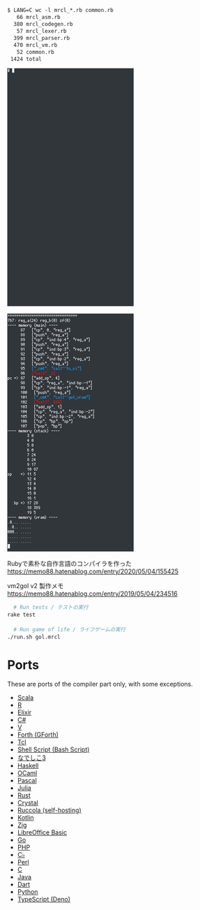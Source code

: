 ```
$ LANG=C wc -l mrcl_*.rb common.rb
   66 mrcl_asm.rb
  380 mrcl_codegen.rb
   57 mrcl_lexer.rb
  399 mrcl_parser.rb
  470 mrcl_vm.rb
   52 common.rb
 1424 total
```

![image](https://raw.githubusercontent.com/sonota88/vm2gol-v2/images/images/run_gol_step62.gif)

![image](https://raw.githubusercontent.com/sonota88/vm2gol-v2/images/images/run_gol_step62_step.gif)


Rubyで素朴な自作言語のコンパイラを作った  
https://memo88.hatenablog.com/entry/2020/05/04/155425

vm2gol v2 製作メモ  
https://memo88.hatenablog.com/entry/2019/05/04/234516


```sh
  # Run tests / テストの実行
rake test

  # Run game of life / ライフゲームの実行
./run.sh gol.mrcl
```


# Ports

These are ports of the compiler part only, with some exceptions.

- [Scala](https://github.com/sonota88/mini-ruccola-scala)
- [R](https://github.com/sonota88/mini-ruccola-r)
- [Elixir](https://github.com/sonota88/mini-ruccola-elixir)
- [C#](https://github.com/sonota88/mini-ruccola-csharp)
- [V](https://github.com/sonota88/mini-ruccola-v)
- [Forth (GForth)](https://github.com/sonota88/mini-ruccola-forth)
- [Tcl](https://github.com/sonota88/vm2gol-v2-tcl)
- [Shell Script (Bash Script)](https://github.com/sonota88/vm2gol-v2-bash)
- [なでしこ3](https://github.com/sonota88/vm2gol-v2-nadesiko3)
- [Haskell](https://github.com/sonota88/vm2gol-v2-haskell)
- [OCaml](https://github.com/sonota88/vm2gol-v2-ocaml)
- [Pascal](https://github.com/sonota88/vm2gol-v2-pascal)
- [Julia](https://github.com/sonota88/vm2gol-v2-julia)
- [Rust](https://github.com/sonota88/vm2gol-v2-rust)
- [Crystal](https://github.com/sonota88/vm2gol-v2-crystal)
- [Ruccola (self-hosting)](https://github.com/sonota88/ruccola)
- [Kotlin](https://github.com/sonota88/vm2gol-v2-kotlin)
- [Zig](https://github.com/sonota88/vm2gol-v2-zig)
- [LibreOffice Basic](https://github.com/sonota88/vm2gol-v2-libreoffice-basic)
- [Go](https://github.com/sonota88/vm2gol-v2-go)
- [PHP](https://github.com/sonota88/vm2gol-v2-php)
- [C♭](https://github.com/sonota88/vm2gol-v2-cflat)
- [Perl](https://github.com/sonota88/vm2gol-v2-perl)
- [C](https://github.com/sonota88/vm2gol-v2-c)
- [Java](https://github.com/sonota88/vm2gol-v2-java)
- [Dart](https://github.com/sonota88/vm2gol-v2-dart)
- [Python](https://github.com/sonota88/vm2gol-v2-python)
- [TypeScript (Deno)](https://github.com/sonota88/vm2gol-v2-typescript)
